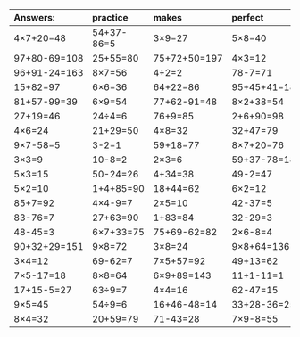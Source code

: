 | Answers: | practice | makes | perfect | ! |
| :--- | :--- | :--- | :--- | :--- |
| 4×7+20=48 | 54+37-86=5 | 3×9=27 | 5×8=40 | 51+38=89 | 
| 97+80-69=108 | 25+55=80 | 75+72+50=197 | 4×3=12 | 3×7-18=3 | 
| 96+91-24=163 | 8×7=56 | 4÷2=2 | 78-7=71 | 2×2+9=13 | 
| 15+82=97 | 6×6=36 | 64+22=86 | 95+45+41=181 | 14+56=70 | 
| 81+57-99=39 | 6×9=54 | 77+62-91=48 | 8×2+38=54 | 2×8=16 | 
| 27+19=46 | 24÷4=6 | 76+9=85 | 2+6+90=98 | 21÷3=7 | 
| 4×6=24 | 21+29=50 | 4×8=32 | 32+47=79 | 70+6=76 | 
| 9×7-58=5 | 3-2=1 | 59+18=77 | 8×7+20=76 | 19+17=36 | 
| 3×3=9 | 10-8=2 | 2×3=6 | 59+37-78=18 | 45+39=84 | 
| 5×3=15 | 50-24=26 | 4+34=38 | 49-2=47 | 20+44=64 | 
| 5×2=10 | 1+4+85=90 | 18+44=62 | 6×2=12 | 49÷7=7 | 
| 85+7=92 | 4×4-9=7 | 2×5=10 | 42-37=5 | 45-21=24 | 
| 83-76=7 | 27+63=90 | 1+83=84 | 32-29=3 | 9×4=36 | 
| 48-45=3 | 6×7+33=75 | 75+69-62=82 | 2×6-8=4 | 7×7=49 | 
| 90+32+29=151 | 9×8=72 | 3×8=24 | 9×8+64=136 | 98-19=79 | 
| 3×4=12 | 69-62=7 | 7×5+57=92 | 49+13=62 | 2×6=12 | 
| 7×5-17=18 | 8×8=64 | 6×9+89=143 | 11+1-11=1 | 63+28=91 | 
| 17+15-5=27 | 63÷9=7 | 4×4=16 | 62-47=15 | 2×2=4 | 
| 9×5=45 | 54÷9=6 | 16+46-48=14 | 33+28-36=25 | 7×5=35 | 
| 8×4=32 | 20+59=79 | 71-43=28 | 7×9-8=55 | 6×8=48 | 
